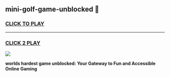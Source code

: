 
## mini-golf-game-unblocked 👋
<h3>
<a href="https://premium.freeplayer.one?title=mini-golf-game-unblocked&ref=14F">CLICK TO PLAY</a></h3>
<hr>

<h3>
<a href="https://premium.freeplayer.one?title=mini-golf-game-unblocked&ref=14F">CLICK 2 PLAY</a>
  
</h3>

<a href="https://premium.freeplayer.one?title=mini-golf-game-unblocked&ref=12F/"><img src="https://clearcache.store/games.png"></a>


**worlds hardest game unblocked: Your Gateway to Fun and Accessible Online Gaming**
